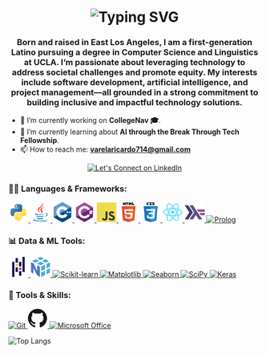 <h1 align="center"><img src="https://readme-typing-svg.herokuapp.com?font=Fira+Code&weight=500&size=40&pause=2000&color=F7F7F7&random=false&width=650&height=60&lines=Hi+%F0%9F%91%8B%2C+I'm+Ricardo+Varela+Tellez" alt="Typing SVG" /></h1>
<h3 align="center">Born and raised in East Los Angeles, I am a first-generation Latino pursuing a degree in Computer Science and Linguistics at UCLA. I’m passionate about leveraging technology to address societal challenges and promote equity. My interests include software development, artificial intelligence, and project management—all grounded in a strong commitment to building inclusive and impactful technology solutions.</h3>

- 🔭 I’m currently working on **CollegeNav 🎓**.
- 🌱 I’m currently learning about **AI through the Break Through Tech Fellowship**.
- 📫 How to reach me: **varelaricardo714@gmail.com** 

<p align="center">
  <a href="https://www.linkedin.com/in/ricardovarelatellez/" target="_blank">
    <img src="https://img.shields.io/badge/Let's%20Connect-0A66C2?style=for-the-badge&logo=linkedin&logoColor=white" alt="Let's Connect on LinkedIn" />
  </a>
</p>


<h3>🧑‍💻 Languages & Frameworks:</h3>
<p align="left">
  <a href="https://www.python.org" target="_blank" rel="noreferrer">
    <img src="https://raw.githubusercontent.com/devicons/devicon/master/icons/python/python-original.svg" alt="Python" width="40" height="40"/>
  </a>
  <a href="https://www.java.com" target="_blank" rel="noreferrer">
    <img src="https://raw.githubusercontent.com/devicons/devicon/master/icons/java/java-original.svg" alt="Java" width="40" height="40"/>
  </a>
  <a href="https://isocpp.org/" target="_blank" rel="noreferrer">
    <img src="https://raw.githubusercontent.com/devicons/devicon/master/icons/cplusplus/cplusplus-original.svg" alt="C++" width="40" height="40"/>
  </a>
  <a href="https://learn.microsoft.com/en-us/dotnet/csharp/" target="_blank" rel="noreferrer">
    <img src="https://raw.githubusercontent.com/devicons/devicon/master/icons/csharp/csharp-original.svg" alt="C#" width="40" height="40"/>
  </a>
  <a href="https://developer.mozilla.org/en-US/docs/Web/JavaScript" target="_blank" rel="noreferrer">
    <img src="https://raw.githubusercontent.com/devicons/devicon/master/icons/javascript/javascript-original.svg" alt="JavaScript" width="40" height="40"/>
  </a>
  <a href="https://www.w3.org/html/" target="_blank" rel="noreferrer">
    <img src="https://raw.githubusercontent.com/devicons/devicon/master/icons/html5/html5-original-wordmark.svg" alt="HTML5" width="40" height="40"/>
  </a>
  <a href="https://www.w3schools.com/css/" target="_blank" rel="noreferrer">
    <img src="https://raw.githubusercontent.com/devicons/devicon/master/icons/css3/css3-original-wordmark.svg" alt="CSS3" width="40" height="40"/>
  </a>
  <a href="https://react.dev/" target="_blank" rel="noreferrer">
    <img src="https://raw.githubusercontent.com/devicons/devicon/master/icons/react/react-original.svg" alt="React" width="40" height="40"/>
  </a>
  <a href="https://www.haskell.org/" target="_blank" rel="noreferrer">
    <img src="https://raw.githubusercontent.com/devicons/devicon/master/icons/haskell/haskell-original.svg" alt="Haskell" width="40" height="40"/>
  </a>
  <a href="https://en.wikipedia.org/wiki/Prolog" target="_blank" rel="noreferrer">
    <img src="https://img.icons8.com/external-flaticons-lineal-color-flat-icons/64/null/external-code-computer-programming-flaticons-lineal-color-flat-icons.png" alt="Prolog" width="40" height="40"/>
  </a>
</p>

<h3>📊 Data & ML Tools:</h3>
<p align="left">
  <a href="https://pandas.pydata.org/" target="_blank" rel="noreferrer">
    <img src="https://raw.githubusercontent.com/devicons/devicon/master/icons/pandas/pandas-original.svg" alt="Pandas" width="40" height="40"/>
  </a>
  <a href="https://numpy.org/" target="_blank" rel="noreferrer">
    <img src="https://raw.githubusercontent.com/devicons/devicon/master/icons/numpy/numpy-original.svg" alt="NumPy" width="40" height="40"/>
  </a>
  <a href="https://scikit-learn.org/" target="_blank" rel="noreferrer">
    <img src="https://upload.wikimedia.org/wikipedia/commons/0/05/Scikit_learn_logo_small.svg" alt="Scikit-learn" width="40" height="40"/>
  </a>
  <a href="https://matplotlib.org/" target="_blank" rel="noreferrer">
    <img src="https://upload.wikimedia.org/wikipedia/commons/8/84/Matplotlib_icon.svg" alt="Matplotlib" width="40" height="40"/>
  </a>
  <a href="https://seaborn.pydata.org/" target="_blank" rel="noreferrer">
    <img src="https://seaborn.pydata.org/_static/logo-wide-lightbg.svg" alt="Seaborn" width="40" height="40"/>
  </a>
  <a href="https://scipy.org/" target="_blank" rel="noreferrer">
    <img src="https://upload.wikimedia.org/wikipedia/commons/b/b2/SCIPY_2.svg" alt="SciPy" width="40" height="40"/>
  </a>
  <a href="https://keras.io/" target="_blank" rel="noreferrer">
    <img src="https://upload.wikimedia.org/wikipedia/commons/a/ae/Keras_logo.svg" alt="Keras" width="40" height="40"/>
  </a>
</p>

<h3>🧰 Tools & Skills:</h3>
<p align="left">
  <a href="https://git-scm.com/" target="_blank" rel="noreferrer">
    <img src="https://www.vectorlogo.zone/logos/git-scm/git-scm-icon.svg" alt="Git" width="40" height="40"/>
  </a>
  <a href="https://github.com/" target="_blank" rel="noreferrer">
    <img src="https://raw.githubusercontent.com/devicons/devicon/master/icons/github/github-original.svg" alt="GitHub" width="40" height="40"/>
  </a>
  <a href="https://www.microsoft.com/en-us/microsoft-365" target="_blank" rel="noreferrer">
    <img src="https://cdn.worldvectorlogo.com/logos/microsoft-office-2013.svg" alt="Microsoft Office" width="40" height="40"/>
  </a>
</p>

![Top Langs](https://github-readme-stats.vercel.app/api/top-langs/?username=RVARELAT&layout=compact&theme=github_dark&langs_count=6)


<!--
<h3 align="left">Languages and Tools:</h3>
<p align="left">
  <!-- Languages & Frameworks -->
  <!--
  <a href="https://www.python.org" target="_blank" rel="noreferrer">
    <img src="https://raw.githubusercontent.com/devicons/devicon/master/icons/python/python-original.svg" alt="Python" width="40" height="40"/>
  </a>
  <a href="https://www.java.com" target="_blank" rel="noreferrer">
    <img src="https://raw.githubusercontent.com/devicons/devicon/master/icons/java/java-original.svg" alt="Java" width="40" height="40"/>
  </a>
  <a href="https://isocpp.org/" target="_blank" rel="noreferrer">
    <img src="https://raw.githubusercontent.com/devicons/devicon/master/icons/cplusplus/cplusplus-original.svg" alt="C++" width="40" height="40"/>
  </a>
  <a href="https://learn.microsoft.com/en-us/dotnet/csharp/" target="_blank" rel="noreferrer">
    <img src="https://raw.githubusercontent.com/devicons/devicon/master/icons/csharp/csharp-original.svg" alt="C#" width="40" height="40"/>
  </a>
  <a href="https://developer.mozilla.org/en-US/docs/Web/JavaScript" target="_blank" rel="noreferrer">
    <img src="https://raw.githubusercontent.com/devicons/devicon/master/icons/javascript/javascript-original.svg" alt="JavaScript" width="40" height="40"/>
  </a>
  <a href="https://www.w3.org/html/" target="_blank" rel="noreferrer">
    <img src="https://raw.githubusercontent.com/devicons/devicon/master/icons/html5/html5-original-wordmark.svg" alt="HTML5" width="40" height="40"/>
  </a>
  <a href="https://www.w3schools.com/css/" target="_blank" rel="noreferrer">
    <img src="https://raw.githubusercontent.com/devicons/devicon/master/icons/css3/css3-original-wordmark.svg" alt="CSS3" width="40" height="40"/>
  </a>
  <a href="https://react.dev/" target="_blank" rel="noreferrer">
    <img src="https://raw.githubusercontent.com/devicons/devicon/master/icons/react/react-original.svg" alt="React" width="40" height="40"/>
  </a>
  <a href="https://www.haskell.org/" target="_blank" rel="noreferrer">
    <img src="https://raw.githubusercontent.com/devicons/devicon/master/icons/haskell/haskell-original.svg" alt="Haskell" width="40" height="40"/>
  </a>
  <a href="https://en.wikipedia.org/wiki/Prolog" target="_blank" rel="noreferrer">
    <img src="https://img.icons8.com/external-flaticons-lineal-color-flat-icons/64/null/external-code-computer-programming-flaticons-lineal-color-flat-icons.png" alt="Prolog" width="40" height="40"/>
  </a>


  <!-- Data & ML Tools -->
  <!--
  <a href="https://pandas.pydata.org/" target="_blank" rel="noreferrer">
    <img src="https://raw.githubusercontent.com/devicons/devicon/master/icons/pandas/pandas-original.svg" alt="Pandas" width="40" height="40"/>
  </a>
  <a href="https://numpy.org/" target="_blank" rel="noreferrer">
    <img src="https://raw.githubusercontent.com/devicons/devicon/master/icons/numpy/numpy-original.svg" alt="NumPy" width="40" height="40"/>
  </a>
  <a href="https://scikit-learn.org/" target="_blank" rel="noreferrer">
    <img src="https://upload.wikimedia.org/wikipedia/commons/0/05/Scikit_learn_logo_small.svg" alt="Scikit-learn" width="40" height="40"/>
  </a>
  <a href="https://matplotlib.org/" target="_blank" rel="noreferrer">
    <img src="https://upload.wikimedia.org/wikipedia/commons/8/84/Matplotlib_icon.svg" alt="Matplotlib" width="40" height="40"/>
  </a>
  <a href="https://seaborn.pydata.org/" target="_blank" rel="noreferrer">
    <img src="https://seaborn.pydata.org/_static/logo-wide-lightbg.svg" alt="Seaborn" width="40" height="40"/>
  </a>
  <a href="https://scipy.org/" target="_blank" rel="noreferrer">
    <img src="https://upload.wikimedia.org/wikipedia/commons/b/b2/SCIPY_2.svg" alt="SciPy" width="40" height="40"/>
  </a>
  <a href="https://keras.io/" target="_blank" rel="noreferrer">
    <img src="https://upload.wikimedia.org/wikipedia/commons/a/ae/Keras_logo.svg" alt="Keras" width="40" height="40"/>
  </a>

  <!-- Tools -->
  <!--
  <a href="https://git-scm.com/" target="_blank" rel="noreferrer">
    <img src="https://www.vectorlogo.zone/logos/git-scm/git-scm-icon.svg" alt="Git" width="40" height="40"/>
  </a>
  <a href="https://github.com/" target="_blank" rel="noreferrer">
    <img src="https://raw.githubusercontent.com/devicons/devicon/master/icons/github/github-original.svg" alt="GitHub" width="40" height="40"/>
  </a>
  <a href="https://www.scrum.org/" target="_blank" rel="noreferrer">
    <img src="https://img.icons8.com/color/48/agile.png" alt="Agile/Scrum" width="40" height="40"/>
  </a>
  <a href="https://www.autodesk.com/products/autocad/" target="_blank" rel="noreferrer">
    <img src="https://upload.wikimedia.org/wikipedia/commons/d/d7/Autodesk_AutoCAD_logo.svg" alt="AutoCAD" width="40" height="40"/>
  </a>
  <a href="https://www.bluebeam.com/" target="_blank" rel="noreferrer">
    <img src="https://seeklogo.com/images/B/bluebeam-logo-98C7CA5018-seeklogo.com.png" alt="Bluebeam" width="40" height="40"/>
  </a>
  <a href="https://www.dronedeploy.com/" target="_blank" rel="noreferrer">
    <img src="https://cdn.worldvectorlogo.com/logos/dronedeploy.svg" alt="DroneDeploy" width="40" height="40"/>
  </a>
  <a href="https://www.microsoft.com/en-us/microsoft-365" target="_blank" rel="noreferrer">
    <img src="https://cdn.worldvectorlogo.com/logos/microsoft-office-2013.svg" alt="Microsoft Office" width="40" height="40"/>
  </a>
</p>

-->






<!--
<h3 align="left">Connect with me:</h3>
<p align="left">
<a href="https://www.linkedin.com/in/ricardovarelatellez/" target="blank"><img align="center" src="https://raw.githubusercontent.com/rahuldkjain/github-profile-readme-generator/master/src/images/icons/Social/linked-in-alt.svg" alt="ricardovarelatellez" height="30" width="40" /></a>
</p>

<h3 align="left">Languages and Tools:</h3>
<p align="left">
  <a href="https://www.w3schools.com/cpp/" target="_blank" rel="noreferrer">
    <img src="https://raw.githubusercontent.com/devicons/devicon/master/icons/cplusplus/cplusplus-original.svg" alt="cplusplus" width="40" height="40"/>
  </a>
  <a href="https://www.w3schools.com/css/" target="_blank" rel="noreferrer">
    <img src="https://raw.githubusercontent.com/devicons/devicon/master/icons/css3/css3-original-wordmark.svg" alt="css3" width="40" height="40"/>
  </a>
  <a href="https://git-scm.com/" target="_blank" rel="noreferrer">
    <img src="https://www.vectorlogo.zone/logos/git-scm/git-scm-icon.svg" alt="git" width="40" height="40"/>
  </a>
  <a href="https://www.w3.org/html/" target="_blank" rel="noreferrer">
    <img src="https://raw.githubusercontent.com/devicons/devicon/master/icons/html5/html5-original-wordmark.svg" alt="html5" width="40" height="40"/>
  </a>
  <a href="https://www.adobe.com/in/products/illustrator.html" target="_blank" rel="noreferrer">
    <img src="https://www.vectorlogo.zone/logos/adobe_illustrator/adobe_illustrator-icon.svg" alt="illustrator" width="40" height="40"/>
  </a>
  <a href="https://www.java.com" target="_blank" rel="noreferrer">
    <img src="https://raw.githubusercontent.com/devicons/devicon/master/icons/java/java-original.svg" alt="java" width="40" height="40"/>
  </a>
  <a href="https://developer.mozilla.org/en-US/docs/Web/JavaScript" target="_blank" rel="noreferrer">
    <img src="https://raw.githubusercontent.com/devicons/devicon/master/icons/javascript/javascript-original.svg" alt="javascript" width="40" height="40"/>
  </a>
  <a href="https://www.photoshop.com/en" target="_blank" rel="noreferrer">
    <img src="https://raw.githubusercontent.com/devicons/devicon/master/icons/photoshop/photoshop-line.svg" alt="photoshop" width="40" height="40"/>
  </a>
  <a href="https://www.python.org" target="_blank" rel="noreferrer">
    <img src="https://raw.githubusercontent.com/devicons/devicon/master/icons/python/python-original.svg" alt="python" width="40" height="40"/>
  </a>
  <a href="https://www.typescriptlang.org/" target="_blank" rel="noreferrer">
    <img src="https://raw.githubusercontent.com/devicons/devicon/master/icons/typescript/typescript-original.svg" alt="typescript" width="40" height="40"/>
  </a>
</p>
-->

<!--
**RVARELAT/RVARELAT** is a ✨ _special_ ✨ repository because its `README.md` (this file) appears on your GitHub profile.

Here are some ideas to get you started:

- 🔭 I’m currently working on ...
- 🌱 I’m currently learning ...
- 👯 I’m looking to collaborate on ...
- 🤔 I’m looking for help with ...
- 💬 Ask me about ...
- 📫 How to reach me: ...
- 😄 Pronouns: ...
- ⚡ Fun fact: ..
-->
